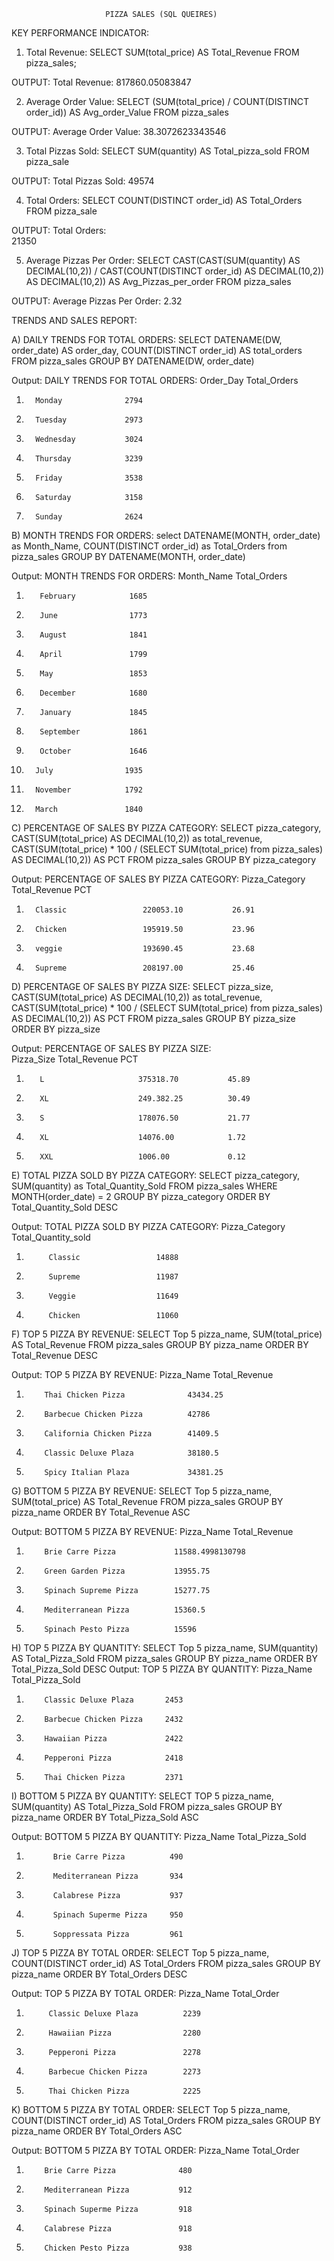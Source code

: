 

                         PIZZA SALES (SQL QUEIRES)

  KEY PERFORMANCE INDICATOR:

1. Total Revenue:
SELECT SUM(total_price) AS Total_Revenue 
FROM pizza_sales;

OUTPUT:
        Total Revenue:
           817860.05083847


2. Average Order Value:
SELECT (SUM(total_price) / COUNT(DISTINCT order_id)) AS Avg_order_Value FROM pizza_sales

OUTPUT:
        Average Order Value:
            38.3072623343546


3. Total Pizzas Sold:
SELECT SUM(quantity) AS Total_pizza_sold 
FROM pizza_sale

OUTPUT:
        Total Pizzas Sold:
              49574


4. Total Orders:
SELECT COUNT(DISTINCT order_id) AS Total_Orders FROM pizza_sale                                      
                
OUTPUT:
         Total Orders:  
                21350


5. Average Pizzas Per Order:
SELECT CAST(CAST(SUM(quantity) AS DECIMAL(10,2)) / 
CAST(COUNT(DISTINCT order_id) AS DECIMAL(10,2)) AS DECIMAL(10,2))
AS Avg_Pizzas_per_order
FROM pizza_sales
                                                   
OUTPUT:
          Average Pizzas Per Order:
                   2.32



   TRENDS AND SALES REPORT:

A) DAILY TRENDS FOR TOTAL ORDERS:
SELECT DATENAME(DW, order_date) AS order_day, COUNT(DISTINCT order_id) AS total_orders 
FROM pizza_sales
GROUP BY DATENAME(DW, order_date)

Output:
      DAILY TRENDS FOR TOTAL ORDERS:
        Order_Day           Total_Orders
1)       Monday              2794
2)       Tuesday             2973
3)       Wednesday           3024
4)       Thursday            3239
5)       Friday              3538
6)       Saturday            3158
7)       Sunday              2624

   

B) MONTH TRENDS FOR ORDERS:
select DATENAME(MONTH, order_date) as Month_Name, COUNT(DISTINCT order_id) as Total_Orders
from pizza_sales
GROUP BY DATENAME(MONTH, order_date)

Output:
        MONTH TRENDS FOR ORDERS:
         Month_Name         Total_Orders
1)        February            1685
2)        June                1773
3)        August              1841
4)        April               1799
5)        May                 1853
6)        December            1680
7)        January             1845
8)        September           1861
9)        October             1646
10)       July                1935
11)       November            1792
12)       March               1840 



C) PERCENTAGE OF SALES BY PIZZA CATEGORY:
SELECT pizza_category, CAST(SUM(total_price) AS DECIMAL(10,2)) as total_revenue,
CAST(SUM(total_price) * 100 / (SELECT SUM(total_price) from pizza_sales) AS DECIMAL(10,2)) AS PCT
FROM pizza_sales
GROUP BY pizza_category

Output:
        PERCENTAGE OF SALES BY PIZZA CATEGORY:
         Pizza_Category        Total_Revenue        PCT
1)       Classic                 220053.10           26.91
2)       Chicken                 195919.50           23.96
3)       veggie                  193690.45           23.68
4)       Supreme                 208197.00           25.46
           


D) PERCENTAGE OF SALES BY PIZZA SIZE:
SELECT pizza_size, CAST(SUM(total_price) AS DECIMAL(10,2)) as total_revenue,
CAST(SUM(total_price) * 100 / (SELECT SUM(total_price) from pizza_sales) AS DECIMAL(10,2)) AS PCT
FROM pizza_sales
GROUP BY pizza_size
ORDER BY pizza_size

Output:
        PERCENTAGE OF SALES BY PIZZA SIZE:         
         Pizza_Size           Total_Revenue        PCT
1)        L                     375318.70           45.89
2)        XL                    249.382.25          30.49
3)        S                     178076.50           21.77
4)        XL                    14076.00            1.72
5)        XXL                   1006.00             0.12



E) TOTAL PIZZA SOLD BY PIZZA CATEGORY:
SELECT pizza_category, SUM(quantity) as Total_Quantity_Sold
FROM pizza_sales
WHERE MONTH(order_date) = 2
GROUP BY pizza_category
ORDER BY Total_Quantity_Sold DESC

Output:
         TOTAL PIZZA SOLD BY PIZZA CATEGORY:
           Pizza_Category          Total_Quantity_sold
1)          Classic                 14888
2)          Supreme                 11987
3)          Veggie                  11649
4)          Chicken                 11060
   


F) TOP 5 PIZZA BY REVENUE:
SELECT Top 5 pizza_name, SUM(total_price) AS Total_Revenue
FROM pizza_sales
GROUP BY pizza_name
ORDER BY Total_Revenue DESC

Output:
         TOP 5 PIZZA BY REVENUE:
              Pizza_Name                  Total_Revenue
1)         Thai Chicken Pizza              43434.25
2)         Barbecue Chicken Pizza          42786
3)         California Chicken Pizza        41409.5
4)         Classic Deluxe Plaza            38180.5
5)         Spicy Italian Plaza             34381.25

            

G) BOTTOM 5 PIZZA BY REVENUE:
SELECT Top 5 pizza_name, SUM(total_price) AS Total_Revenue
FROM pizza_sales
GROUP BY pizza_name
ORDER BY Total_Revenue ASC

Output:
        BOTTOM 5 PIZZA BY REVENUE:
          Pizza_Name                  Total_Revenue
1)         Brie Carre Pizza             11588.4998130798
2)         Green Garden Pizza           13955.75
3)         Spinach Supreme Pizza        15277.75
4)         Mediterranean Pizza          15360.5
5)         Spinach Pesto Pizza          15596
                             


H) TOP 5 PIZZA BY QUANTITY:
SELECT Top 5 pizza_name, SUM(quantity) AS Total_Pizza_Sold
FROM pizza_sales
GROUP BY pizza_name
ORDER BY Total_Pizza_Sold DESC
Output:
        TOP 5 PIZZA BY QUANTITY:
          Pizza_Name                Total_Pizza_Sold
1)         Classic Deluxe Plaza       2453
2)         Barbecue Chicken Pizza     2432
3)         Hawaiian Pizza             2422
4)         Pepperoni Pizza            2418
5)         Thai Chicken Pizza         2371
   


I) BOTTOM 5 PIZZA BY QUANTITY:
SELECT TOP 5 pizza_name, SUM(quantity) AS Total_Pizza_Sold
FROM pizza_sales
GROUP BY pizza_name
ORDER BY Total_Pizza_Sold ASC

Output:
          BOTTOM 5 PIZZA BY QUANTITY:
            Pizza_Name                Total_Pizza_Sold
1)           Brie Carre Pizza          490
2)           Mediterranean Pizza       934
3)           Calabrese Pizza           937
4)           Spinach Superme Pizza     950
5)           Soppressata Pizza         961



J) TOP 5 PIZZA BY TOTAL ORDER:
SELECT Top 5 pizza_name, COUNT(DISTINCT order_id) AS Total_Orders
FROM pizza_sales
GROUP BY pizza_name
ORDER BY Total_Orders DESC

Output:
        TOP 5 PIZZA BY TOTAL ORDER:
           Pizza_Name                   Total_Order
1)          Classic Deluxe Plaza          2239
2)          Hawaiian Pizza                2280
3)          Pepperoni Pizza               2278
4)          Barbecue Chicken Pizza        2273
5)          Thai Chicken Pizza            2225

           
        
K) BOTTOM 5 PIZZA BY TOTAL ORDER:
SELECT Top 5 pizza_name, COUNT(DISTINCT order_id) AS Total_Orders
FROM pizza_sales
GROUP BY pizza_name
ORDER BY Total_Orders ASC

Output:
        BOTTOM 5 PIZZA BY TOTAL ORDER:
          Pizza_Name                   Total_Order
1)         Brie Carre Pizza              480
2)         Mediterranean Pizza           912
3)         Spinach Superme Pizza         918
4)         Calabrese Pizza               918
5)         Chicken Pesto Pizza           938
        
 



